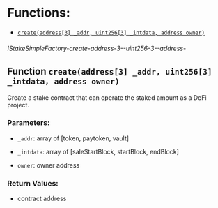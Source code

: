 # Functions:

- [`create(address[3] _addr, uint256[3] _intdata, address owner)`](#IStakeSimpleFactory-create-address-3--uint256-3--address-)

###### IStakeSimpleFactory-create-address-3--uint256-3--address-

## Function `create(address[3] _addr, uint256[3] _intdata, address owner)`

Create a stake contract that can operate the staked amount as a DeFi project.

### Parameters:

- `_addr`: array of [token, paytoken, vault]

- `_intdata`: array of [saleStartBlock, startBlock, endBlock]

- `owner`:  owner address

### Return Values:

- contract address
